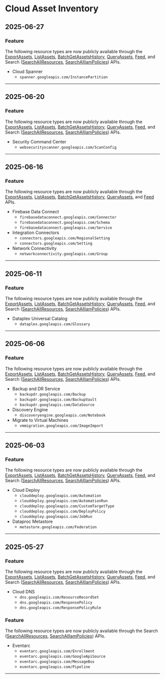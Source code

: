 # Cloud Asset Inventory

## 2025-06-27

### Feature

The following resource types are now publicly available through the [ExportAssets](https://cloud.google.com/asset-inventory/docs/reference/rest/v1/TopLevel/exportAssets), [ListAssets](https://cloud.google.com/asset-inventory/docs/listing-assets), [BatchGetAssetsHistory](https://cloud.google.com/asset-inventory/docs/reference/rest/v1/TopLevel/batchGetAssetsHistory), [QueryAssets](https://cloud.google.com/asset-inventory/docs/reference/rest/v1/TopLevel/queryAssets), [Feed](https://cloud.google.com/asset-inventory/docs/reference/rest/v1/feeds), and Search ([SearchAllResources](https://cloud.google.com/asset-inventory/docs/reference/rest/v1/TopLevel/searchAllResources), [SearchAllIamPolicies](https://cloud.google.com/asset-inventory/docs/reference/rest/v1/TopLevel/searchAllIamPolicies)) APIs.

* Cloud Spanner
  + `spanner.googleapis.com/InstancePartition`

---
## 2025-06-20

### Feature

The following resource types are now publicly available through the [ExportAssets](https://cloud.google.com/asset-inventory/docs/reference/rest/v1/TopLevel/exportAssets), [ListAssets](https://cloud.google.com/asset-inventory/docs/listing-assets), [BatchGetAssetsHistory](https://cloud.google.com/asset-inventory/docs/reference/rest/v1/TopLevel/batchGetAssetsHistory), [QueryAssets](https://cloud.google.com/asset-inventory/docs/reference/rest/v1/TopLevel/queryAssets), [Feed](https://cloud.google.com/asset-inventory/docs/reference/rest/v1/feeds), and Search ([SearchAllResources](https://cloud.google.com/asset-inventory/docs/reference/rest/v1/TopLevel/searchAllResources), [SearchAllIamPolicies](https://cloud.google.com/asset-inventory/docs/reference/rest/v1/TopLevel/searchAllIamPolicies)) APIs.

* Security Command Center
  + `websecurityscanner.googleapis.com/ScanConfig`

---
## 2025-06-16

### Feature

The following resource types are now publicly available through the [ExportAssets](https://cloud.google.com/asset-inventory/docs/reference/rest/v1/TopLevel/exportAssets), [ListAssets](https://cloud.google.com/asset-inventory/docs/listing-assets), [BatchGetAssetsHistory](https://cloud.google.com/asset-inventory/docs/reference/rest/v1/TopLevel/batchGetAssetsHistory), [QueryAssets](https://cloud.google.com/asset-inventory/docs/reference/rest/v1/TopLevel/queryAssets), and [Feed](https://cloud.google.com/asset-inventory/docs/reference/rest/v1/feeds) APIs.

* Firebase Data Connect
  + `firebasedataconnect.googleapis.com/Connector`
  + `firebasedataconnect.googleapis.com/Schema`
  + `firebasedataconnect.googleapis.com/Service`
* Integration Connectors
  + `connectors.googleapis.com/RegionalSetting`
  + `connectors.googleapis.com/Setting`
* Network Connectivity
  + `networkconnectivity.googleapis.com/Group`

---
## 2025-06-11

### Feature

The following resource types are now publicly available through the [ExportAssets](https://cloud.google.com/asset-inventory/docs/reference/rest/v1/TopLevel/exportAssets), [ListAssets](https://cloud.google.com/asset-inventory/docs/listing-assets), [BatchGetAssetsHistory](https://cloud.google.com/asset-inventory/docs/reference/rest/v1/TopLevel/batchGetAssetsHistory), [QueryAssets](https://cloud.google.com/asset-inventory/docs/reference/rest/v1/TopLevel/queryAssets), [Feed](https://cloud.google.com/asset-inventory/docs/reference/rest/v1/feeds), and Search ([SearchAllResources](https://cloud.google.com/asset-inventory/docs/reference/rest/v1/TopLevel/searchAllResources), [SearchAllIamPolicies](https://cloud.google.com/asset-inventory/docs/reference/rest/v1/TopLevel/searchAllIamPolicies)) APIs.

* Dataplex Universal Catalog
  + `dataplex.googleapis.com/Glossary`

---
## 2025-06-06

### Feature

The following resource types are now publicly available through the [ExportAssets](https://cloud.google.com/asset-inventory/docs/reference/rest/v1/TopLevel/exportAssets), [ListAssets](https://cloud.google.com/asset-inventory/docs/listing-assets), [BatchGetAssetsHistory](https://cloud.google.com/asset-inventory/docs/reference/rest/v1/TopLevel/batchGetAssetsHistory), [QueryAssets](https://cloud.google.com/asset-inventory/docs/reference/rest/v1/TopLevel/queryAssets), [Feed](https://cloud.google.com/asset-inventory/docs/reference/rest/v1/feeds), and Search ([SearchAllResources](https://cloud.google.com/asset-inventory/docs/reference/rest/v1/TopLevel/searchAllResources), [SearchAllIamPolicies](https://cloud.google.com/asset-inventory/docs/reference/rest/v1/TopLevel/searchAllIamPolicies)) APIs.

* Backup and DR Service
  + `backupdr.googleapis.com/Backup`
  + `backupdr.googleapis.com/BackupVault`
  + `backupdr.googleapis.com/DataSource`
* Discovery Engine
  + `discoveryengine.googleapis.com/Notebook`
* Migrate to Virtual Machines
  + `vmmigration.googleapis.com/ImageImport`

---
## 2025-06-03

### Feature

The following resource types are now publicly available through the [ExportAssets](https://cloud.google.com/asset-inventory/docs/reference/rest/v1/TopLevel/exportAssets), [ListAssets](https://cloud.google.com/asset-inventory/docs/listing-assets), [BatchGetAssetsHistory](https://cloud.google.com/asset-inventory/docs/reference/rest/v1/TopLevel/batchGetAssetsHistory), [QueryAssets](https://cloud.google.com/asset-inventory/docs/reference/rest/v1/TopLevel/queryAssets), [Feed](https://cloud.google.com/asset-inventory/docs/reference/rest/v1/feeds), and Search ([SearchAllResources](https://cloud.google.com/asset-inventory/docs/reference/rest/v1/TopLevel/searchAllResources), [SearchAllIamPolicies](https://cloud.google.com/asset-inventory/docs/reference/rest/v1/TopLevel/searchAllIamPolicies)) APIs.

* Cloud Deploy
  + `clouddeploy.googleapis.com/Automation`
  + `clouddeploy.googleapis.com/AutomationRun`
  + `clouddeploy.googleapis.com/CustomTargetType`
  + `clouddeploy.googleapis.com/DeployPolicy`
  + `clouddeploy.googleapis.com/JobRun`
* Dataproc Metastore
  + `metastore.googleapis.com/Federation`

---
## 2025-05-27

### Feature

The following resource types are now publicly available through the [ExportAssets](https://cloud.google.com/asset-inventory/docs/reference/rest/v1/TopLevel/exportAssets), [ListAssets](https://cloud.google.com/asset-inventory/docs/listing-assets), [BatchGetAssetsHistory](https://cloud.google.com/asset-inventory/docs/reference/rest/v1/TopLevel/batchGetAssetsHistory), [QueryAssets](https://cloud.google.com/asset-inventory/docs/reference/rest/v1/TopLevel/queryAssets), [Feed](https://cloud.google.com/asset-inventory/docs/reference/rest/v1/feeds), and Search ([SearchAllResources](https://cloud.google.com/asset-inventory/docs/reference/rest/v1/TopLevel/searchAllResources), [SearchAllIamPolicies](https://cloud.google.com/asset-inventory/docs/reference/rest/v1/TopLevel/searchAllIamPolicies)) APIs.

* Cloud DNS
  + `dns.googleapis.com/ResourceRecordSet`
  + `dns.googleapis.com/ResponsePolicy`
  + `dns.googleapis.com/ResponsePolicyRule`

### Feature

The following resource types are now publicly available through the Search ([SearchAllResources](https://cloud.google.com/asset-inventory/docs/reference/rest/v1/TopLevel/searchAllResources), [SearchAllIamPolicies](https://cloud.google.com/asset-inventory/docs/reference/rest/v1/TopLevel/searchAllIamPolicies)) APIs.

* Eventarc
  + `eventarc.googleapis.com/Enrollment`
  + `eventarc.googleapis.com/GoogleApiSource`
  + `eventarc.googleapis.com/MessageBus`
  + `eventarc.googleapis.com/Pipeline`

---
